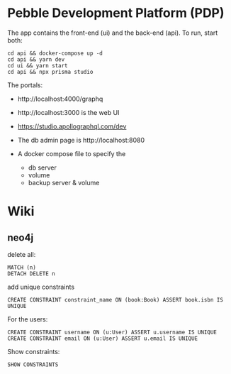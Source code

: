 # Pebble Development Platform (PDP)

The app contains the front-end (ui) and the back-end (api). To run, start both:

```
cd api && docker-compose up -d
cd api && yarn dev
cd ui && yarn start
cd api && npx prisma studio
```

The portals:

- http://localhost:4000/graphq
- http://localhost:3000 is the web UI
- https://studio.apollographql.com/dev
- The db admin page is http://localhost:8080

- A docker compose file to specify the
  - db server
  - volume
  - backup server & volume

# Wiki

## neo4j

delete all:

```cypher
MATCH (n)
DETACH DELETE n
```

add unique constraints

```
CREATE CONSTRAINT constraint_name ON (book:Book) ASSERT book.isbn IS UNIQUE
```

For the users:

```
CREATE CONSTRAINT username ON (u:User) ASSERT u.username IS UNIQUE
CREATE CONSTRAINT email ON (u:User) ASSERT u.email IS UNIQUE
```

Show constraints:

```
SHOW CONSTRAINTS
```
